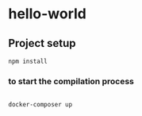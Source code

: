 # hello-world

## Project setup
```
npm install
```

### to start the compilation process
```

docker-composer up